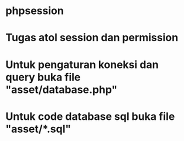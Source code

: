# phpsession
# Tugas atol session dan permission
# Untuk pengaturan koneksi dan query buka file "asset/database.php"
# Untuk code database sql buka file "asset/*.sql"